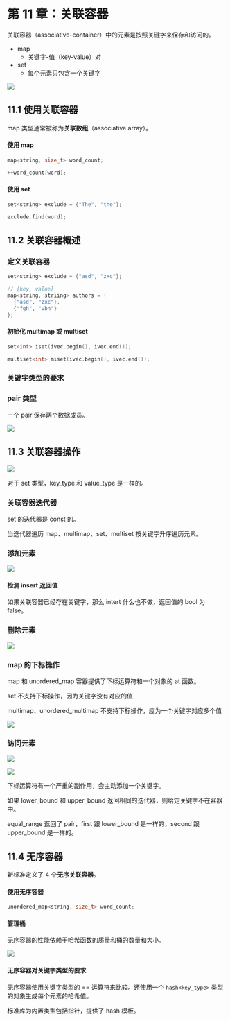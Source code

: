# 第 11 章：关联容器

关联容器（associative-container）中的元素是按照关键字来保存和访问的。

- map
  - 关键字-值（key-value）对
- set
  - 每个元素只包含一个关键字

![](https://file.simonwong.cn/blog/202302200925839.jpeg)

## 11.1 使用关联容器

map 类型通常被称为**关联数组**（associative array）。

#### 使用 map

```c++
map<string, size_t> word_count;

++word_count[word];
```

#### 使用 set

```c++
set<string> exclude = {"The", "the"};

exclude.find(word);
```



## 11.2 关联容器概述

### 定义关联容器

```c++
set<string> exclude = {"asd", "zxc"};

// {key, value}
map<string, striing> authors = {
  {"asd", "zxc"},
  {"fgh", "vbn"}
};
```

#### 初始化 multimap 或 multiset

```c++
set<int> iset(ivec.begin(), ivec.end());

multiset<int> miset(ivec.begin(), ivec.end());
```

### 关键字类型的要求

### pair 类型

一个 pair 保存两个数据成员。

![](https://file.simonwong.cn/blog/202302211003051.jpeg)

## 11.3 关联容器操作

![](https://file.simonwong.cn/blog/202302230922458.jpeg)

对于 set 类型，key_type 和 value_type  是一样的。

### 关联容器迭代器

set 的迭代器是 const 的。

当迭代器遍历 map、multimap、set、multiset 按关键字升序遍历元素。

### 添加元素

![](https://file.simonwong.cn/blog/202302261325915.jpeg)

#### 检测 insert 返回值

如果关联容器已经存在关键字，那么 intert 什么也不做，返回值的 bool 为 false。

### 删除元素

![](https://file.simonwong.cn/blog/202302261400956.jpeg)

### map 的下标操作

map 和 unordered_map 容器提供了下标运算符和一个对象的 at 函数。

set  不支持下标操作，因为关键字没有对应的值

multimap、unordered_multimap 不支持下标操作，应为一个关键字对应多个值



![](https://file.simonwong.cn/blog/202302261409933.jpeg)

### 访问元素

![](https://file.simonwong.cn/blog/202302261455925.jpeg)

![](https://file.simonwong.cn/blog/202302261455672.jpeg)

下标运算符有一个严重的副作用，会主动添加一个关键字。

如果 lower_bound 和 upper_bound 返回相同的迭代器，则给定关键字不在容器中。

equal_range 返回了 pair，first 跟 lower_bound 是一样的，second 跟 upper_bound 是一样的。

## 11.4 无序容器

新标准定义了 4 个**无序关联容器**。

#### 使用无序容器

```c++
unordered_map<string, size_t> word_count;
```

#### 管理桶

无序容器的性能依赖于哈希函数的质量和桶的数量和大小。

![](https://file.simonwong.cn/blog/202303010859888.jpeg)

#### 无序容器对关键字类型的要求

无序容器使用关键字类型的 == 运算符来比较。还使用一个 `hash<key_type>` 类型的对象生成每个元素的哈希值。

标准库为内置类型包括指针，提供了 hash 模板。
